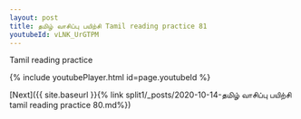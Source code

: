 ```yaml
---
layout: post
title: தமிழ் வாசிப்பு பயிற்சி Tamil reading practice 81
youtubeId: vLNK_UrGTPM
---
```

 
 
Tamil reading practice
 
 
 
 
 


{% include youtubePlayer.html id=page.youtubeId %}
 
[Next]({{ site.baseurl }}{% link  split1/_posts/2020-10-14-தமிழ் வாசிப்பு பயிற்சி tamil reading practice 80.md%})
 
